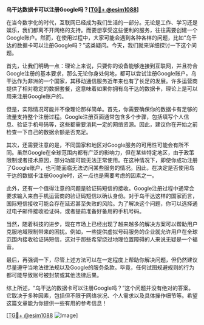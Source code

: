 **乌干达数据卡可以注册Google吗？[[TG💪+ @esim1088](https://t.me/s/esim1088)]**

在当今数字化的时代，互联网已经成为我们生活的一部分。无论是工作、学习还是娱乐，我们都离不开网络的支持。而要想享受这些便利的服务，往往需要创建一个Google账户。然而，在使用过程中，大家可能会遇到各种各样的问题，比如“乌干达的数据卡可以注册Google吗？”这类疑问。今天，我们就来详细探讨一下这个问题。

首先，让我们明确一点：理论上来说，只要你的设备能够连接到互联网，并且符合Google注册的基本要求，那么无论你身处何地，都可以尝试注册Google账户。乌干达作为非洲的一个国家，其移动通信服务近年来也有了长足的发展。许多运营商提供了相对稳定的数据套餐，这意味着如果你拥有乌干达的数据卡，理论上是可以用来注册Google账户的。

但是，实际情况可能并不像理论那样简单。首先，你需要确保你的数据卡有足够的流量支持整个注册过程。Google注册页面通常包含多个步骤，包括填写个人信息、验证手机号码等，这些都需要消耗一定的网络资源。因此，建议你在开始之前检查一下自己的数据余额是否充足。

其次，还需要注意的是，不同国家和地区对Google服务的可用性可能会有所不同。虽然Google在全球范围内都有广泛的影响力，但在某些特定地区，由于政策限制或者技术原因，部分功能可能无法正常使用。在这种情况下，即使你成功注册了Google账户，也可能面临无法访问某些服务的情况。因此，在决定是否使用乌干达的数据卡注册Google时，这一点也是需要考虑的因素之一。

此外，还有一个值得注意的问题是验证码短信的接收。Google注册过程中通常会要求输入来自手机运营商的验证码短信以确认身份。对于乌干达这样的国家而言，国际短信接收可能会存在延迟甚至失败的风险。为了解决这个问题，你可以选择通过电子邮件接收验证码，或者提前准备好备用的手机号码。

当然，随着科技的进步，现在市场上已经出现了越来越多的解决方案可以帮助用户克服地域限制带来的困扰。例如，一些提供虚拟号码服务的企业就允许用户在全球范围内接收验证码短信，这对于那些希望绕过地理位置障碍的人来说无疑是一个福音。

最后，再强调一下，尽管上述方法可以在一定程度上帮助你解决问题，但仍然建议尽量遵守当地法律法规以及Google的服务条款。毕竟，任何试图规避规则的行为都可能导致账号被封禁或其他法律后果。

综上所述，“乌干达的数据卡可以注册Google吗？”这个问题并没有绝对的答案。它取决于多种因素，包括但不限于网络状况、个人需求以及具体操作细节等。希望这篇文章能为你提供一些有用的参考信息！

[[TG💪+ @esim1088](https://t.me/s/esim1088) ![Image](https://i.postimg.cc/4NQfJmqS/Snipaste-2025-05-13-00-14-12.png)]